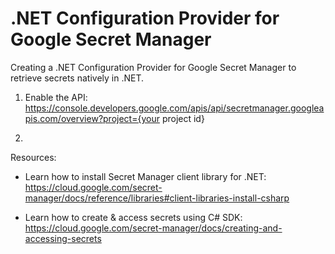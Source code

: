 # .NET Configuration Provider for Google Secret Manager

Creating a .NET Configuration Provider for Google Secret Manager to retrieve secrets natively in .NET.



1. Enable the API: https://console.developers.google.com/apis/api/secretmanager.googleapis.com/overview?project={your project id}

2. 


Resources:

- Learn how to install Secret Manager client library for .NET: 
https://cloud.google.com/secret-manager/docs/reference/libraries#client-libraries-install-csharp

- Learn how to create & access secrets using C# SDK:
https://cloud.google.com/secret-manager/docs/creating-and-accessing-secrets